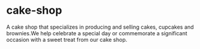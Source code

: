 # cake-shop

A cake shop that specializes in producing and selling cakes, cupcakes and brownies.We help celebrate a special day or commemorate a significant occasion with a sweet treat from our cake shop.
